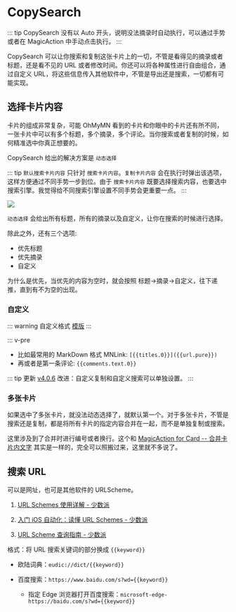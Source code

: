 # CopySearch

::: tip
CopySearch 没有以 Auto 开头，说明没法摘录时自动执行，可以通过手势或者在 MagicAction 中手动点击执行。
:::

CopySearch 可以让你搜索和复制这张卡片上的一切，不管是看得见的摘录或者标题，还是看不见的 URL 或者修改时间。你还可以将各种属性进行自由组合，通过自定义 URL，将这些信息传入其他软件中，不管是导出还是搜索，一切都有可能实现。

## 选择卡片内容

卡片的组成非常复杂，可能 OhMyMN 看到的卡片和你眼中的卡片还有所不同，一张卡片中可以有多个标题，多个摘录，多个评论。当你搜索或者复制的时候，如何精准选中你真正想要的。

CopySearch 给出的解决方案是 `动态选择`

::: tip
`默认搜索卡片内容` 只针对 `搜索卡片内容`。`复制卡片内容` 会在执行时弹出该选项，这样方便通过不同手势一步到位。由于 `搜索卡片内容` 既要选择搜索内容，也要选中搜索引擎。我觉得给不同搜索引擎设置不同手势会更重要一点。
:::

![](https://testmnbbs.oss-cn-zhangjiakou.aliyuncs.com/pic20220731122447.png?x-oss-process=base_webp)

`动态选择` 会给出所有标题，所有的摘录以及自定义，让你在搜索的时候进行选择。

除此之外，还有三个选项:

- 优先标题
- 优先摘录
- 自定义

为什么是优先，当优先的内容为空时，就会按照 标题->摘录->自定义，往下递推，直到有不为空的出现。

### 自定义

::: warning 自定义格式
[模版](../custom.md#模版)
:::

::: v-pre

- 比如最常用的 MarkDown 格式 MNLink: `[{{titles.0}}]({{url.pure}})`
- 再或者是第一条评论: `{{comments.text.0}}`

::: tip 更新
[v4.0.6](/update.md) 改进：自定义复制和自定义搜索可以单独设置。
:::

### 多张卡片

如果选中了多张卡片，就没法动态选择了，就默认第一个。对于多张卡片，不管是搜索还是复制，都是将所有卡片的指定内容合并在一起，而不是单独复制或搜索。

这里涉及到了合并时进行编号或者换行。这个和 [MagicAction for Card -- 合并卡片内文字](magicaction4card.md#合并卡片内文字) 其实是一样的，完全可以照搬过来，这里就不多说了。

## 搜索 URL

可以是网址，也可是其他软件的 URLScheme。

1. [URL Schemes 使用详解 - 少数派](https://sspai.com/post/31500#07)

2. [入门 iOS 自动化：读懂 URL Schemes - 少数派](https://sspai.com/post/44591)

3. [URL Scheme 查询指南 - 少数派](https://sspai.com/post/66334)

格式：将 URL 搜索关键词的部分换成 `{{keyword}}`

- 欧陆词典：`eudic://dict/{{keyword}}`
- 百度搜索：`https://www.baidu.com/s?wd={{keyword}}`

  - 指定 Edge 浏览器打开百度搜索：`microsoft-edge-https://baidu.com/s?wd={{keyword}}`

